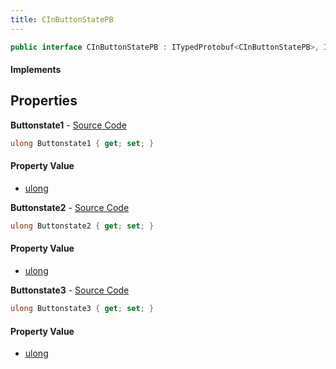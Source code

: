 ```yaml
---
title: CInButtonStatePB
---
```


```csharp
public interface CInButtonStatePB : ITypedProtobuf<CInButtonStatePB>, INativeHandle
```

#### Implements

## Properties

**Buttonstate1** - [Source Code](https://github.com/swiftly-solution/swiftlys2/blob/master/managed/src/SwiftlyS2.Generated/Protobufs/Interfaces/CInButtonStatePB.cs#L13)

```csharp
ulong Buttonstate1 { get; set; }
```

#### Property Value

- [ulong](https://learn.microsoft.com/dotnet/api/system.uint64)

**Buttonstate2** - [Source Code](https://github.com/swiftly-solution/swiftlys2/blob/master/managed/src/SwiftlyS2.Generated/Protobufs/Interfaces/CInButtonStatePB.cs#L16)

```csharp
ulong Buttonstate2 { get; set; }
```

#### Property Value

- [ulong](https://learn.microsoft.com/dotnet/api/system.uint64)

**Buttonstate3** - [Source Code](https://github.com/swiftly-solution/swiftlys2/blob/master/managed/src/SwiftlyS2.Generated/Protobufs/Interfaces/CInButtonStatePB.cs#L19)

```csharp
ulong Buttonstate3 { get; set; }
```

#### Property Value

- [ulong](https://learn.microsoft.com/dotnet/api/system.uint64)

